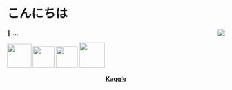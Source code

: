 # こんにちは 

<img align='right' src = "https://github-readme-stats.vercel.app/api/top-langs/?username=desyka-s&layout=compact&theme=white"> 

📜 …

<img src="https://i.pinimg.com/564x/09/d8/46/09d846defa1c9e03afe5bc5b9013fb74.jpg" width="55.5px"> <img src="https://i.pinimg.com/564x/f2/55/65/f2556524159c17b7b4498d5534ec06de.jpg" width="50px"> <img src="https://i.pinimg.com/564x/81/a2/9e/81a29ed5c477634b9355cea806f32e0a.jpg" width="50px"> <img src="https://i.pinimg.com/564x/5d/a6/00/5da6001d50b72770b15d2cd0db232521.jpg" width="59px">

<p align="center"> 
  <strong><a href="https://www.kaggle.com/desykaadji">Kaggle</a></strong>
</p> 
